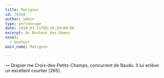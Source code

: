 ```yaml
---
title: Matignon
id: 76358
author: admin
type: personnage
date: 2010-03-11T08:20:59+00:00
excerpt: Au Bonheur des Dames
novel:
  - bonheur
main_name: Matignon

---
```

— Drapier me Croix-des-Petits-Champs, concurrent de Baudu. Il lui enlève un excellent courtier [265]. 